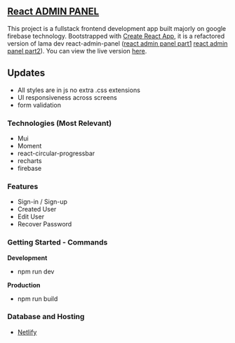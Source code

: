  ## [React ADMIN PANEL](https://cozy-granita-a65274.netlify.app/)
 
This project is a fullstack frontend development app built majorly on google firebase technology. Bootstrapped with [Create React App](https://github.com/facebook/create-react-app), it is a refactored version of lama dev react-admin-panel \([react admin panel part1](https://www.youtube.com/watch?v=yKV1IGahXqA&t=12s) [react admin panel part2](https://www.youtube.com/watch?v=D9W7AFeJ3kk&t=351s)\). You can view the live version [here](https://cozy-granita-a65274.netlify.app/).

## Updates

- All styles are in js no extra .css extensions
- UI responsiveness across screens
- form validation

### Technologies (Most Relevant)

- Mui
- Moment
- react-circular-progressbar
- recharts
- firebase


### Features
- Sign-in / Sign-up
- Created User
- Edit User
- Recover Password

  
### Getting Started - Commands

**Development**
- npm run dev

**Production**
- npm run build

  
### Database and Hosting
- [Netlify](https://www.netlify.com/)
